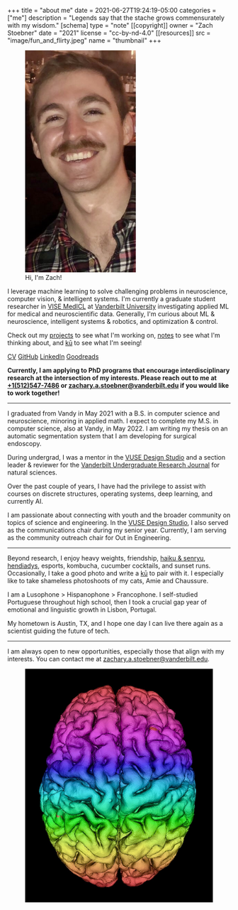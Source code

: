 +++
title = "about me"
date = 2021-06-27T19:24:19-05:00
categories = ["me"]
description = "Legends say that the stache grows commensurately with my wisdom."
[schema]
 type = "note"
[[copyright]]
  owner = "Zach Stoebner"
  date = "2021"
  license = "cc-by-nd-4.0"
[[resources]]
  src = "image/fun_and_flirty.jpeg"
  name = "thumbnail"
+++

<figure>
<img src="image/fun_and_flirty.jpeg" alt="Zach Stoebner, fun and flirty, at a bar in Nashville, TN" style="height:500px;width:250px;" /> 
<figcaption>Hi, I'm Zach!</figcaption>
</figure>

I leverage machine learning to solve challenging problems in neuroscience, computer vision, & intelligent systems. I'm currently a graduate student researcher in [VISE MedICL](https://www.vanderbilt.edu/vise/visepeople/zachary-stoebner/) at [Vanderbilt University](https://www.vanderbilt.edu) investigating applied ML for medical and neuroscientific data. Generally, I'm curious about ML & neuroscience, intelligent systems & robotics, and optimization & control. 

Check out my [projects](/projects/) to see what I'm working on, [notes](/notes/) to see what I'm thinking about, and [kū](/kus/) to see what I'm seeing!

[CV](/doc/CV.pdf)
[GitHub](https://github.com/zstoebs)
[LinkedIn](https://www.linkedin.com/in/zstoebs/)
[Goodreads](https://www.goodreads.com/user/show/99553326-zachary-stoebner)

<b>Currently, I am applying to PhD programs that encourage interdisciplinary research at the intersection of my interests. Please reach out to me at [+1(512)547-7486](tel:+15125477486) or zachary.a.stoebner@vanderbilt.edu if you would like to work together!</b> 

<!--more-->

---

I graduated from Vandy in May 2021 with a B.S. in computer science and neuroscience, minoring in applied math. I expect to complete my M.S. in computer science, also at Vandy, in May 2022. I am writing my thesis on an automatic segmentation system that I am developing for surgical endoscopy. 

During undergrad, I was a mentor in the [VUSE Design Studio](https://my.vanderbilt.edu/designstudio/) and a section leader & reviewer for the [Vanderbilt Undergraduate Research Journal](https://vurj.vanderbilt.edu) for natural sciences.

Over the past couple of years, I have had the privilege to assist with courses on discrete structures, operating systems, deep learning, and currently AI. 

I am passionate about connecting with youth and the broader community on topics of science and engineering. In the [VUSE Design Studio](https://my.vanderbilt.edu/designstudio/), I also served as the communications chair during my senior year. Currently, I am serving as the community outreach chair for Out in Engineering. 

---

Beyond research, I enjoy heavy weights, friendship, [haiku & senryu](/kus/), [hendiadys](/notes/hendiadys), esports, kombucha, cucumber cocktails, and sunset runs. Occasionally, I take a good photo and write a [kū](/kus/) to pair with it. I especially like to take shameless photoshoots of my cats, Amie and Chaussure. 

I am a Lusophone > Hispanophone > Francophone. I self-studied Portuguese throughout high school, then I took a crucial gap year of emotional and linguistic growth in Lisbon, Portugal. 

My hometown is Austin, TX, and I hope one day I can live there again as a scientist guiding the future of tech. 

---

I am always open to new opportunities, especially those that align with my interests. You can contact me at zachary.a.stoebner@vanderbilt.edu.

<figure>
<img src="image/rainbow_brain.jpg" alt="A surface mesh with a pixelwise index-based color gradient overlay, visualized with VTK." /> 
</figure>
